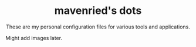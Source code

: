 
<h1 align="center"> mavenried's dots </h1>

<p align="center" >
  These are my personal configuration files for various tools and applications.
</p>

Might add images later.
